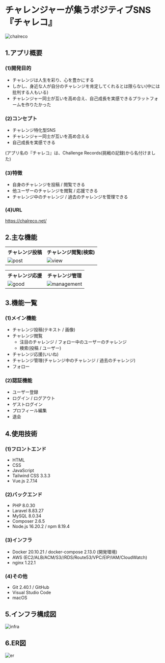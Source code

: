 # チャレンジャーが集うポジティブSNS『チャレコ』

![chalreco](https://github.com/yamamoto117/chalreco/assets/99392507/31a7bafe-3c1c-490e-93cf-f344b83c189e)

## 1.アプリ概要
### (1)開発目的
* チャレンジは人生を彩り、心を豊かにする
* しかし、身近な人が自分のチャレンジを肯定してくれるとは限らない(中には批判する人もいる)
* チャレンジャー同士が互いを高め合え、自己成長を実感できるプラットフォームを作りたかった

### (2)コンセプト
* チャレンジ特化型SNS
* チャレンジャー同士が互いを高め合える
* 自己成長を実感できる

(アプリ名の『チャレコ』は、Challenge Records(挑戦の記録)から名付けました)

### (3)特徴
* 自身のチャレンジを投稿 / 閲覧できる
* 他ユーザーのチャレンジを閲覧 / 応援できる
* チャレンジ中のチャレンジ / 過去のチャレンジを管理できる

### (4)URL
https://chalreco.net/

## 2.主な機能

<table>
	<tr>
		<th style="text-align: center">チャレンジ投稿</th>
		<th style="text-align: center">チャレンジ閲覧(検索)</th>
	</tr>
	<tr>
		<td><img alt="post" src="https://github.com/yamamoto117/chalreco/assets/99392507/deabb995-5771-42ea-a48f-4e96cc971625"></td>
		<td><img alt="view" src="https://github.com/yamamoto117/chalreco/assets/99392507/e73736ce-c220-49ba-a54f-f3ab28252dfe"></td>
  </tr>
</table>

<table>
	<tr>
		<th style="text-align: center">チャレンジ応援</th>
		<th style="text-align: center">チャレンジ管理</th>
	</tr>
	<tr>
		<td><img alt="good" src="https://github.com/yamamoto117/chalreco/assets/99392507/9398556c-0611-4a21-a561-7301809e01bb"></td>
		<td><img alt="management" src="https://github.com/yamamoto117/chalreco/assets/99392507/b29a1cb3-bed4-4230-9ed4-e6d3ec909d7c"></td>
  </tr>
</table>

## 3.機能一覧
### (1)メイン機能
* チャレンジ投稿(テキスト / 画像)
* チャレンジ閲覧
  * 注目のチャレンジ / フォロー中のユーザーのチャレンジ
  * 検索(投稿 / ユーザー)
* チャレンジ応援(いいね)
* チャレンジ管理(チャレンジ中のチャレンジ / 過去のチャレンジ)
* フォロー

### (2)認証機能
* ユーザー登録
* ログイン / ログアウト
* ゲストログイン
* プロフィール編集
* 退会

## 4.使用技術
### (1)フロントエンド
* HTML
* CSS
* JavaScript
* Tailwind CSS 3.3.3
* Vue.js 2.7.14

### (2)バックエンド
* PHP 8.0.30
* Laravel 8.83.27
* MySQL 8.0.34
* Composer 2.6.5
* Node.js 16.20.2 / npm 8.19.4

### (3)インフラ
* Docker 20.10.21 / docker-compose 2.13.0 (開発環境)
* AWS (EC2/ALB/ACM/S3//RDS/Route53/VPC/EIP/IAM/CloudWatch)
* nginx 1.22.1

### (4)その他
* Git 2.40.1 / GitHub
* Visual Studio Code
* macOS

## 5.インフラ構成図
![infra](https://github.com/yamamoto117/chalreco/assets/99392507/4c519975-a81a-42f0-b5fa-e71dca95fdb5)

## 6.ER図
![er](https://github.com/yamamoto117/chalreco/assets/99392507/59f990c5-3fd3-4576-8662-cefc14137d01)
